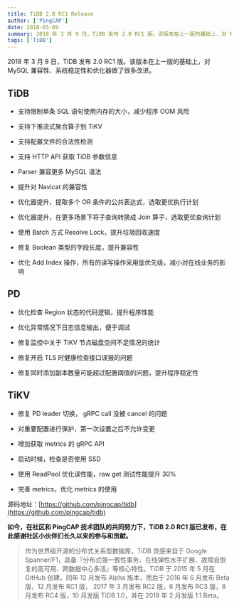```yaml
---
title: TiDB 2.0 RC1 Release
author: ['PingCAP']
date: 2018-03-09
summary: 2018 年 3 月 9 日，TiDB 发布 2.0 RC1 版。该版本在上一版的基础上，对 MySQL 兼容性、系统稳定性和优化器做了很多改进。
tags: ['TiDB']
---
```


2018 年 3 月 9 日，TiDB 发布 2.0 RC1 版。该版本在上一版的基础上，对 MySQL 兼容性、系统稳定性和优化器做了很多改进。

## TiDB

+ 支持限制单条 SQL 语句使用内存的大小，减少程序 OOM 风险

+ 支持下推流式聚合算子到 TiKV

+ 支持配置文件的合法性检测

+ 支持 HTTP API 获取 TiDB 参数信息

+ Parser 兼容更多 MySQL 语法

+ 提升对 Navicat 的兼容性

+ 优化器提升，提取多个 OR 条件的公共表达式，选取更优执行计划

+ 优化器提升，在更多场景下将子查询转换成 Join 算子，选取更优查询计划

+ 使用 Batch 方式 Resolve Lock，提升垃圾回收速度

+ 修复 Boolean 类型的字段长度，提升兼容性

+ 优化 Add Index 操作，所有的读写操作采用低优先级，减小对在线业务的影响

## PD

+ 优化检查 Region 状态的代码逻辑，提升程序性能

+ 优化异常情况下日志信息输出，便于调试

+ 修复监控中关于 TiKV 节点磁盘空间不足情况的统计

+ 修复开启 TLS 时健康检查接口误报的问题

+ 修复同时添加副本数量可能超过配置阈值的问题，提升程序稳定性

## TiKV

+ 修复 PD leader 切换， gRPC call 没被 cancel 的问题

+ 对重要配置进行保护，第一次设置之后不允许变更

+ 增加获取 metrics 的 gRPC API

+ 启动时候，检查是否使用 SSD

+ 使用 ReadPool 优化读性能，raw get 测试性能提升 30%

+ 完善 metrics，优化 metrics 的使用

源码地址：[https://github.com/pingcap/tidb](https://github.com/pingcap/tidb)

**如今，在社区和 PingCAP 技术团队的共同努力下，TiDB 2.0 RC1 版已发布，在此感谢社区小伙伴们长久以来的参与和贡献。**



> 作为世界级开源的分布式关系型数据库，TiDB 灵感来自于 Google Spanner/F1，具备『分布式强一致性事务、在线弹性水平扩展、故障自恢复的高可用、跨数据中心多活』等核心特性。TiDB 于 2015 年 5 月在 GitHub 创建，同年 12 月发布 Alpha 版本，而后于 2016 年 6 月发布 Beta 版，12 月发布 RC1 版， 2017 年 3 月发布 RC2 版，6 月发布 RC3 版，8 月发布 RC4 版，10 月发版 TiDB 1.0，并在 2018 年 2 月发版 1.1 Beta。